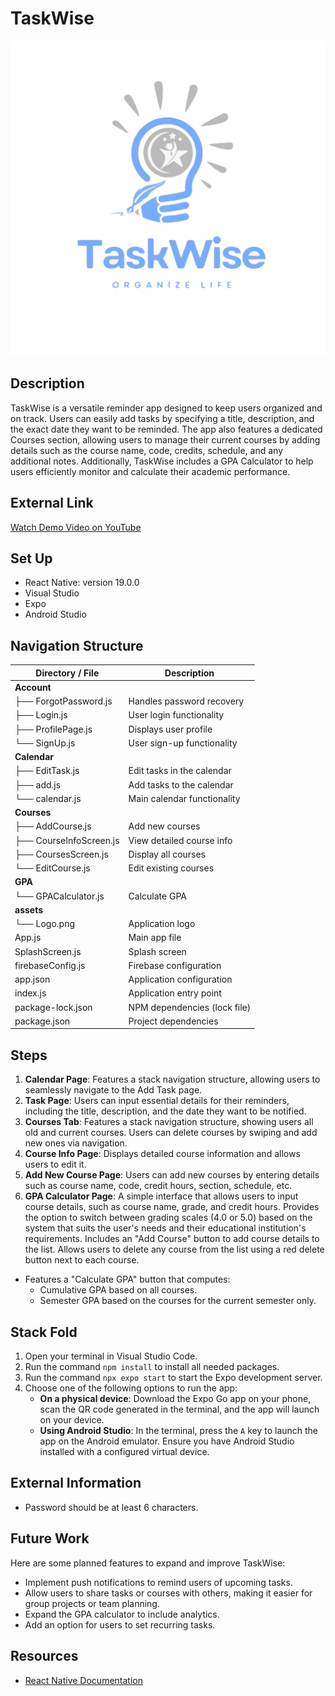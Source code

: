 # TaskWise

![App Logo](assets/Logo.png)

## Description

TaskWise is a versatile reminder app designed to keep users organized and on track. Users can easily add tasks by specifying a title, description, and the exact date they want to be reminded. The app also features a dedicated Courses section, allowing users to manage their current courses by adding details such as the course name, code, credits, schedule, and any additional notes. Additionally, TaskWise includes a GPA Calculator to help users efficiently monitor and calculate their academic performance.

## External Link
[Watch Demo Video on YouTube](https://www.youtube.com/watch?v=4iUNDNPPw0g)


## Set Up
- React Native: version 19.0.0
- Visual Studio
- Expo
- Android Studio

## Navigation Structure
| Directory / File      | Description                     |
|-----------------------|---------------------------------|
| **Account**           |                                 |
| ├── ForgotPassword.js | Handles password recovery       |
| ├── Login.js          | User login functionality        |
| ├── ProfilePage.js    | Displays user profile           |
| └── SignUp.js         | User sign-up functionality      |
| **Calendar**          |                                 |
| ├── EditTask.js       | Edit tasks in the calendar      |
| ├── add.js            | Add tasks to the calendar       |
| └── calendar.js       | Main calendar functionality     |
| **Courses**           |                                 |
| ├── AddCourse.js      | Add new courses                 |
| ├── CourseInfoScreen.js | View detailed course info      |
| ├── CoursesScreen.js  | Display all courses             |
| └── EditCourse.js     | Edit existing courses           |
| **GPA**               |                                 |
| └── GPACalculator.js  | Calculate GPA                   |
| **assets**            |                                 |
| └── Logo.png          | Application logo                |
| App.js                | Main app file                   |
| SplashScreen.js       | Splash screen                   |
| firebaseConfig.js     | Firebase configuration          |
| app.json              | Application configuration       |
| index.js              | Application entry point         |
| package-lock.json     | NPM dependencies (lock file)    |
| package.json          | Project dependencies            |

## Steps
1. **Calendar Page**: Features a stack navigation structure, allowing users to seamlessly navigate to the Add Task page.
2. **Task Page**: Users can input essential details for their reminders, including the title, description, and the date they want to be notified.
3. **Courses Tab**: Features a stack navigation structure, showing users all old and current courses. Users can delete courses by swiping and add new ones via navigation.
4. **Course Info Page**: Displays detailed course information and allows users to edit it.
5. **Add New Course Page**: Users can add new courses by entering details such as course name, code, credit hours, section, schedule, etc.
6.  **GPA Calculator Page**: A simple interface that allows users to input course details, such as course name, grade, and credit hours. Provides the option to switch between grading scales (4.0 or 5.0) based on the system that suits the user's needs and their educational institution's requirements. Includes an "Add Course" button to add course details to the list. Allows users to delete any course from the list using a red delete button next to each course.  
- Features a "Calculate GPA" button that computes:
  - Cumulative GPA based on all courses.   
  - Semester GPA based on the courses for the current semester only. 

## Stack Fold
1. Open your terminal in Visual Studio Code.
2. Run the command `npm install` to install all needed packages.
3. Run the command `npx expo start` to start the Expo development server.
4. Choose one of the following options to run the app:
   - **On a physical device**: Download the Expo Go app on your phone, scan the QR code generated in the terminal, and the app will launch on your device.
   - **Using Android Studio**: In the terminal, press the `A` key to launch the app on the Android emulator. Ensure you have Android Studio installed with a configured virtual device.

## External Information
- Password should be at least 6 characters.

## Future Work

Here are some planned features to expand and improve TaskWise:
- Implement push notifications to remind users of upcoming tasks.
- Allow users to share tasks or courses with others, making it easier for group projects or team planning.
- Expand the GPA calculator to include analytics.
- Add an option for users to set recurring tasks.

## Resources
- [React Native Documentation](https://reactnative.dev/docs/components-and-apis)
